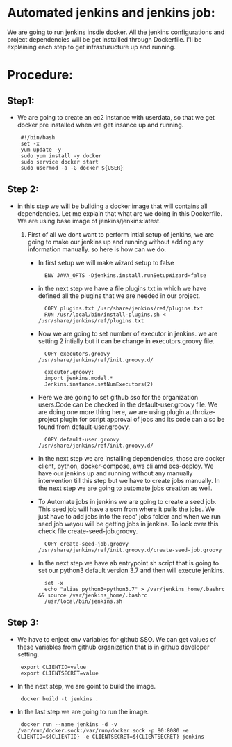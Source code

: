 # Automated jenkins and jenkins job:

We are going to run jenkins insdie docker. All the jenkins configurations and project dependencies will be get installled through Dockerfile. I'll be explaining each step to get infrasturucture up and running.

# Procedure:

## Step1:

 * We are going to create an ec2 instance with userdata, so that we get docker pre installed when we get insance up and running.

        #!/bin/bash
        set -x
        yum update -y
        sudo yum install -y docker
        sudo service docker start
        sudo usermod -a -G docker ${USER}

## Step 2:
 
 * in this step we will be buliding a docker image that will contains all dependencies. Let me explain that what are we doing in this Dockerfile. We are using base image of jenkins/jenkins:latest.

    1) First of all we dont want to perform intial setup of jenkins, we are going to make our jenkins up and running without adding any information manually. so here is how can we do.

        * In first setup we will make wizard setup to false 
            
                ENV JAVA_OPTS -Djenkins.install.runSetupWizard=false

        * in the next step we have a file plugins.txt in which we have defined all the plugins that we are needed in our project.

                COPY plugins.txt /usr/share/jenkins/ref/plugins.txt
                RUN /usr/local/bin/install-plugins.sh < /usr/share/jenkins/ref/plugins.txt 

        * Now we are going to set number of executor in jenkins. we are setting 2 intially but it can be change in executors.groovy file.

                COPY executors.groovy /usr/share/jenkins/ref/init.groovy.d/

                executor.groovy:
                import jenkins.model.*
                Jenkins.instance.setNumExecutors(2)

        * Here we are going to set github sso for the organization users.Code can be checked in the default-user.groovy file. We are doing one more thing here, we are using plugin authroize-project plugin for script approval of jobs and its code can also be found from default-user.groovy.

                COPY default-user.groovy /usr/share/jenkins/ref/init.groovy.d/


        * In the next step we are installing dependencies, those are docker client, python, docker-compose, aws cli amd ecs-deploy. We have our jenkins up and running without any manually intervention till this step but we have to create jobs manually. In the next step we are going to automate jobs creation as well.

        * To Automate jobs in jenkins we are going to create a seed job. This seed job will have a scm from where it pulls the jobs. We just have to add jobs into the repo' jobs folder and when we run seed job weyou will be getting jobs in jenkins. To look over this check file 
        create-seed-job.groovy.

                COPY create-seed-job.groovy /usr/share/jenkins/ref/init.groovy.d/create-seed-job.groovy

        * In the next step we have ab entrypoint.sh script that is going to set our python3 default version 3.7 and then will execute jenkins.

                set -x 
                echo "alias python3=python3.7" > /var/jenkins_home/.bashrc && source /var/jenkins_home/.bashrc
                /usr/local/bin/jenkins.sh
 

## Step 3:

 * We have to enject env variables for github SSO. We can get values of these variables from github organization that is in github developer setting.

        export CLIENTID=value
        export CLIENTSECRET=value

    
 * In the next step, we are goint to build the image.

        docker build -t jenkins .

    
 * In the last step we are going to run the image.

        docker run --name jenkins -d -v /var/run/docker.sock:/var/run/docker.sock -p 80:8080 -e CLIENTID=${CLIENTID} -e CLIENTSECRET=${CLIENTSECRET} jenkins
